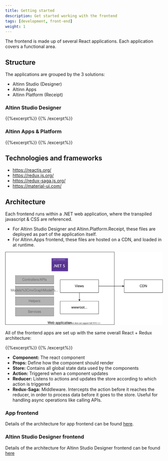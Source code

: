 ```yaml
---
title: Getting started
description: Get started working with the frontend
tags: [development, front-end]
weight: 1
---
```


The frontend is made up of several React applications. Each application covers a functional area.

## Structure
The applications are grouped by the 3 solutions:

- Altinn Studio (Designer)
- Altinn Apps
- Altinn Platform (Receipt)

### Altinn Studio Designer
{{%excerpt%}}
<object data="structure-studio.drawio.svg" type="image/svg+xml" style="width: 100%; max-width: 1000px"></object>
{{% /excerpt%}}

### Altinn Apps & Platform
{{%excerpt%}}
<object data="structure-apps.drawio.svg" type="image/svg+xml" style="width: 100%; max-width: 1000px"></object>
{{% /excerpt%}}

## Technologies and frameworks
- https://reactjs.org/
- https://redux.js.org/
- https://redux-saga.js.org/
- https://material-ui.com/

## Architecture
Each frontend runs within a .NET web application, where the transpiled javascript & CSS are referenced.
- For Altinn Studio Designer and Altinn.Platform.Receipt, these files are deployed as part of the application itself.
- For Altinn.Apps frontend, these files are hosted on a CDN, and loaded in at runtime.

![Web application high level](web-application-structure.drawio.svg "High level overview of web application structure")

All of the frontend apps are set up with the same overall React + Redux architecture:

{{%excerpt%}}
<object data="/technology/architecture/components/application/construction/app/app-frontend/react-architecture.svg" type="image/svg+xml" style="width: 100%; max-width: 1000px"></object>
{{% /excerpt%}}

- **Component:** The react component
- **Props:** Define how the component should render
- **Store:** Contains all global state data used by the components
- **Action:** Triggered when a component updates
- **Reducer:** Listens to actions and updates the store according to which action is triggered
- **Redux-Saga:** Middleware. Intercepts the action before it reaches the reducer, in order to process data before it goes to the store. Useful for handling async operations like calling APIs.

### App frontend
Details of the architecture for app frontend can be found [here](/technology/architecture/components/application/construction/app/app-frontend).

### Altinn Studio Designer frontend
Details of the architecture for Altinn Studio Designer frontend can be found [here](/technology/architecture/components/application/construction/altinn-studio/designer/frontend/)
